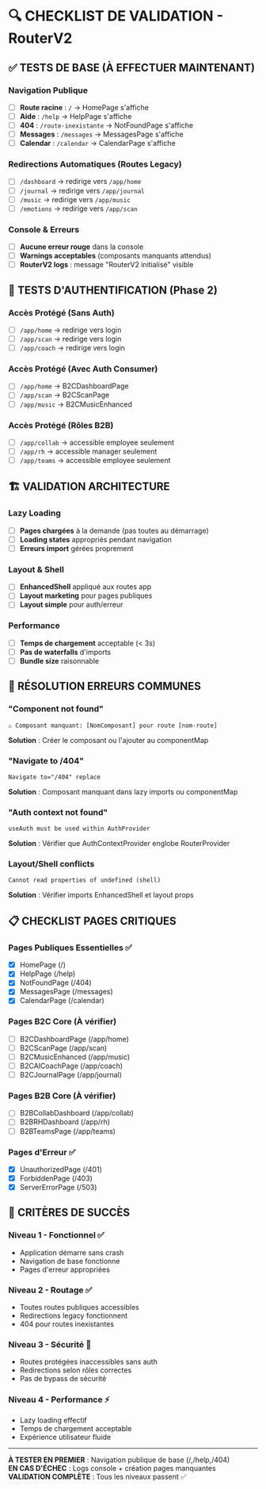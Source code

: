 # 🔍 CHECKLIST DE VALIDATION - RouterV2

## ✅ TESTS DE BASE (À EFFECTUER MAINTENANT)

### Navigation Publique
- [ ] **Route racine** : `/` → HomePage s'affiche
- [ ] **Aide** : `/help` → HelpPage s'affiche  
- [ ] **404** : `/route-inexistante` → NotFoundPage s'affiche
- [ ] **Messages** : `/messages` → MessagesPage s'affiche
- [ ] **Calendar** : `/calendar` → CalendarPage s'affiche

### Redirections Automatiques (Routes Legacy)
- [ ] `/dashboard` → redirige vers `/app/home`
- [ ] `/journal` → redirige vers `/app/journal`
- [ ] `/music` → redirige vers `/app/music`  
- [ ] `/emotions` → redirige vers `/app/scan`

### Console & Erreurs
- [ ] **Aucune erreur rouge** dans la console
- [ ] **Warnings acceptables** (composants manquants attendus)
- [ ] **RouterV2 logs** : message "RouterV2 initialisé" visible

## 🔐 TESTS D'AUTHENTIFICATION (Phase 2)

### Accès Protégé (Sans Auth)
- [ ] `/app/home` → redirige vers login
- [ ] `/app/scan` → redirige vers login
- [ ] `/app/coach` → redirige vers login

### Accès Protégé (Avec Auth Consumer)
- [ ] `/app/home` → B2CDashboardPage
- [ ] `/app/scan` → B2CScanPage  
- [ ] `/app/music` → B2CMusicEnhanced

### Accès Protégé (Rôles B2B)
- [ ] `/app/collab` → accessible employee seulement
- [ ] `/app/rh` → accessible manager seulement
- [ ] `/app/teams` → accessible employee seulement

## 🏗️ VALIDATION ARCHITECTURE

### Lazy Loading
- [ ] **Pages chargées** à la demande (pas toutes au démarrage)
- [ ] **Loading states** appropriés pendant navigation
- [ ] **Erreurs import** gérées proprement

### Layout & Shell  
- [ ] **EnhancedShell** appliqué aux routes app
- [ ] **Layout marketing** pour pages publiques
- [ ] **Layout simple** pour auth/erreur

### Performance
- [ ] **Temps de chargement** acceptable (< 3s)
- [ ] **Pas de waterfalls** d'imports
- [ ] **Bundle size** raisonnable

## 🐛 RÉSOLUTION ERREURS COMMUNES

### "Component not found"
```
⚠️ Composant manquant: [NomComposant] pour route [nom-route]
```
**Solution** : Créer le composant ou l'ajouter au componentMap

### "Navigate to /404"  
```
Navigate to="/404" replace
```
**Solution** : Composant manquant dans lazy imports ou componentMap

### "Auth context not found"
```
useAuth must be used within AuthProvider
```
**Solution** : Vérifier que AuthContextProvider englobe RouterProvider

### Layout/Shell conflicts
```
Cannot read properties of undefined (shell)
```
**Solution** : Vérifier imports EnhancedShell et layout props

## 📋 CHECKLIST PAGES CRITIQUES

### Pages Publiques Essentielles ✅
- [x] HomePage (/)
- [x] HelpPage (/help)  
- [x] NotFoundPage (/404)
- [x] MessagesPage (/messages)
- [x] CalendarPage (/calendar)

### Pages B2C Core (À vérifier)
- [ ] B2CDashboardPage (/app/home)
- [ ] B2CScanPage (/app/scan)
- [ ] B2CMusicEnhanced (/app/music)  
- [ ] B2CAICoachPage (/app/coach)
- [ ] B2CJournalPage (/app/journal)

### Pages B2B Core (À vérifier)
- [ ] B2BCollabDashboard (/app/collab)
- [ ] B2BRHDashboard (/app/rh)
- [ ] B2BTeamsPage (/app/teams)

### Pages d'Erreur ✅
- [x] UnauthorizedPage (/401)
- [x] ForbiddenPage (/403) 
- [x] ServerErrorPage (/503)

## 🎯 CRITÈRES DE SUCCÈS

### Niveau 1 - Fonctionnel ✅
- Application démarre sans crash
- Navigation de base fonctionne  
- Pages d'erreur appropriées

### Niveau 2 - Routage ✅
- Toutes routes publiques accessibles
- Redirections legacy fonctionnent
- 404 pour routes inexistantes

### Niveau 3 - Sécurité 🔐
- Routes protégées inaccessibles sans auth
- Redirections selon rôles correctes
- Pas de bypass de sécurité

### Niveau 4 - Performance ⚡
- Lazy loading effectif
- Temps de chargement acceptable
- Expérience utilisateur fluide

---

**À TESTER EN PREMIER** : Navigation publique de base (/,/help,/404)  
**EN CAS D'ÉCHEC** : Logs console + création pages manquantes  
**VALIDATION COMPLÈTE** : Tous les niveaux passent ✅